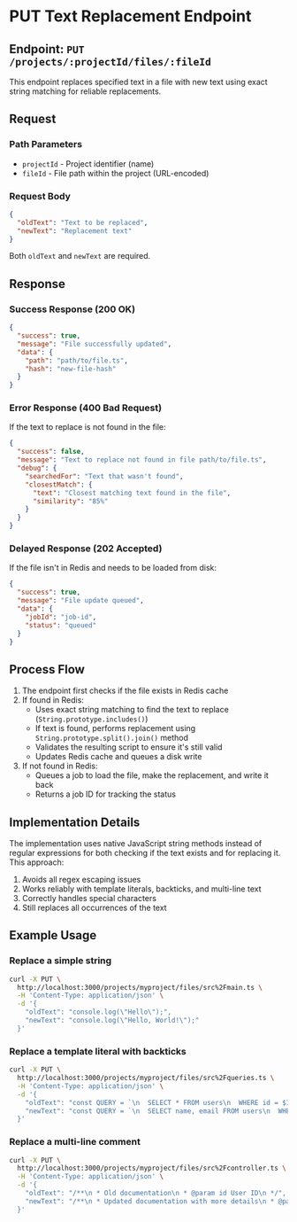 # PUT Text Replacement Endpoint

## Endpoint: `PUT /projects/:projectId/files/:fileId`

This endpoint replaces specified text in a file with new text using exact string matching for reliable replacements.

## Request

### Path Parameters

- `projectId` - Project identifier (name)
- `fileId` - File path within the project (URL-encoded)

### Request Body

```json
{
  "oldText": "Text to be replaced",
  "newText": "Replacement text"
}
```

Both `oldText` and `newText` are required.

## Response

### Success Response (200 OK)

```json
{
  "success": true,
  "message": "File successfully updated",
  "data": {
    "path": "path/to/file.ts",
    "hash": "new-file-hash"
  }
}
```

### Error Response (400 Bad Request)

If the text to replace is not found in the file:

```json
{
  "success": false,
  "message": "Text to replace not found in file path/to/file.ts",
  "debug": {
    "searchedFor": "Text that wasn't found",
    "closestMatch": {
      "text": "Closest matching text found in the file",
      "similarity": "85%"
    }
  }
}
```

### Delayed Response (202 Accepted)

If the file isn't in Redis and needs to be loaded from disk:

```json
{
  "success": true,
  "message": "File update queued",
  "data": {
    "jobId": "job-id",
    "status": "queued"
  }
}
```

## Process Flow

1. The endpoint first checks if the file exists in Redis cache
2. If found in Redis:
   - Uses exact string matching to find the text to replace (`String.prototype.includes()`)
   - If text is found, performs replacement using `String.prototype.split().join()` method
   - Validates the resulting script to ensure it's still valid
   - Updates Redis cache and queues a disk write
3. If not found in Redis:
   - Queues a job to load the file, make the replacement, and write it back
   - Returns a job ID for tracking the status

## Implementation Details

The implementation uses native JavaScript string methods instead of regular expressions for both checking if the text exists and for replacing it. This approach:

1. Avoids all regex escaping issues
2. Works reliably with template literals, backticks, and multi-line text
3. Correctly handles special characters
4. Still replaces all occurrences of the text

## Example Usage

### Replace a simple string

```bash
curl -X PUT \
  http://localhost:3000/projects/myproject/files/src%2Fmain.ts \
  -H 'Content-Type: application/json' \
  -d '{
    "oldText": "console.log(\"Hello\");",
    "newText": "console.log(\"Hello, World!\");"
  }'
```

### Replace a template literal with backticks

```bash
curl -X PUT \
  http://localhost:3000/projects/myproject/files/src%2Fqueries.ts \
  -H 'Content-Type: application/json' \
  -d '{
    "oldText": "const QUERY = `\n  SELECT * FROM users\n  WHERE id = $1\n`;",
    "newText": "const QUERY = `\n  SELECT name, email FROM users\n  WHERE id = $1\n  LIMIT 1\n`;"
  }'
```

### Replace a multi-line comment

```bash
curl -X PUT \
  http://localhost:3000/projects/myproject/files/src%2Fcontroller.ts \
  -H 'Content-Type: application/json' \
  -d '{
    "oldText": "/**\n * Old documentation\n * @param id User ID\n */",
    "newText": "/**\n * Updated documentation with more details\n * @param id User ID (numeric)\n * @returns User object or null\n */"
  }'
```